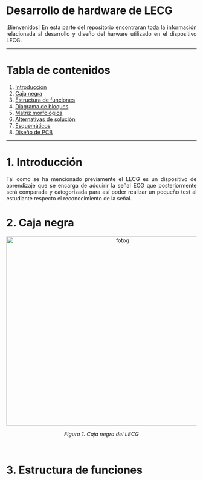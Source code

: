 #  Desarrollo de hardware de LECG 

<p align="justify">
¡Bienvenidos! En esta parte del repositorio encontraran toda la información relacionada al desarrollo y diseño del harware utilizado en el dispositivo LECG.
</p>

***

# **Tabla de contenidos**

1. [Introducción](#id1)
2. [Caja negra](#id2)
3. [Estructura de funciones](#id3)
4. [Diagrama de bloques](#id4)
5. [Matriz morfológica](#id5)
6. [Alternativas de solución](#id6)
7. [Esquemáticos](#id7)
8. [Diseño de PCB](#id8)

***

# 1. Introducción<a name="id1"></a>

<p align="justify">
Tal como se ha mencionado previamente el LECG es un dispositivo de aprendizaje que se encarga de adquirir la señal ECG que posteriormente será comparada y categorizada para así poder realizar un pequeño test al estudiante respecto el reconocimiento de la señal.
</p>

# 2. Caja negra<a name="id2"></a>

<p align="center">
  <img src="https://github.com/sofia-is-a-panda/LECG/assets/164522281/4f029072-8cce-45a6-be94-54084dd39210" alt="fotog" width="600" height="500"/>
</p>
<p align="center"><i>Figura 1. Caja negra del LECG</i></p><br>



# 3. Estructura de funciones<a name="id3"></a>
